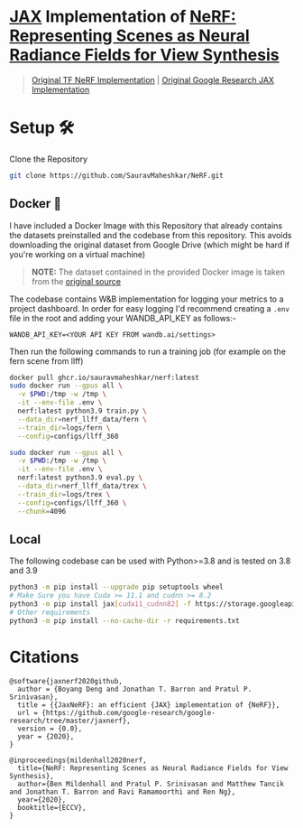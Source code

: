 # [JAX](https://github.com/google/jax) Implementation of [NeRF: Representing Scenes as Neural Radiance Fields for View Synthesis](http://www.matthewtancik.com/nerf)

> [Original TF NeRF Implementation](https://github.com/bmild/nerf) | [Original Google Research JAX Implementation](https://github.com/google-research/google-research/tree/master/jaxnerf)

# Setup 🛠

Clone the Repository

```bash
git clone https://github.com/SauravMaheshkar/NeRF.git
```

## Docker 🐳

I have included a Docker Image with this Repository that already contains the datasets preinstalled and the codebase from this repository. This avoids downloading the original dataset from Google Drive (which might be hard if you're working on a virtual machine)

> **NOTE:** The dataset contained in the provided Docker image is taken from the [original source](https://drive.google.com/drive/folders/128yBriW1IG_3NJ5Rp7APSTZsJqdJdfc1)

The codebase contains W&B implementation for logging your metrics to a project dashboard. In order for easy logging I'd recommend creating a `.env` file in the root and adding your WANDB_API_KEY as follows:-

```
WANDB_API_KEY=<YOUR API KEY FROM wandb.ai/settings>
```

Then run the following commands to run a training job (for example on the fern scene from llff)

```bash
docker pull ghcr.io/sauravmaheshkar/nerf:latest
sudo docker run --gpus all \
  -v $PWD:/tmp -w /tmp \
  -it --env-file .env \
  nerf:latest python3.9 train.py \
  --data_dir=nerf_llff_data/fern \
  --train_dir=logs/fern \
  --config=configs/llff_360
```

```bash
sudo docker run --gpus all \
  -v $PWD:/tmp -w /tmp \
  -it --env-file .env \
  nerf:latest python3.9 eval.py \
  --data_dir=nerf_llff_data/trex \
  --train_dir=logs/trex \
  --config=configs/llff_360 \
  --chunk=4096
```

## Local

The following codebase can be used with Python>=3.8 and is tested on 3.8 and 3.9

```bash
python3 -m pip install --upgrade pip setuptools wheel
# Make Sure you have Cuda >= 11.1 and cudnn >= 8.2
python3 -m pip install jax[cuda11_cudnn82] -f https://storage.googleapis.com/jax-releases/jax_releases.html
# Other requirements
python3 -m pip install --no-cache-dir -r requirements.txt
```

# Citations

```
@software{jaxnerf2020github,
  author = {Boyang Deng and Jonathan T. Barron and Pratul P. Srinivasan},
  title = {{JaxNeRF}: an efficient {JAX} implementation of {NeRF}},
  url = {https://github.com/google-research/google-research/tree/master/jaxnerf},
  version = {0.0},
  year = {2020},
}
```
```
@inproceedings{mildenhall2020nerf,
  title={NeRF: Representing Scenes as Neural Radiance Fields for View Synthesis},
  author={Ben Mildenhall and Pratul P. Srinivasan and Matthew Tancik and Jonathan T. Barron and Ravi Ramamoorthi and Ren Ng},
  year={2020},
  booktitle={ECCV},
}
```
